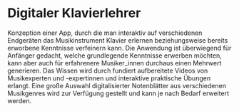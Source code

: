 # Digitaler Klavierlehrer
Konzeption einer App, durch die man interaktiv auf verschiedenen Endgeräten das Musikinstrument Klavier erlernen beziehungsweise bereits erworbene Kenntnisse verfeinern kann. 
Die Anwendung ist überwiegend für Anfänger gedacht, welche grundlegende Kenntnisse erwerben möchten, kann aber auch für erfahrenere Musiker_innen durchaus einen Mehrwert generieren. 
Das Wissen wird durch fundiert aufbereitete Videos von Musikexperten und -expertinnen und interaktive praktische Übungen erlangt. 
Eine große Auswahl digitalisierter Notenblätter aus verschiedenen Musikgenres wird zur Verfügung gestellt und kann je nach Bedarf erweitert werden. 
